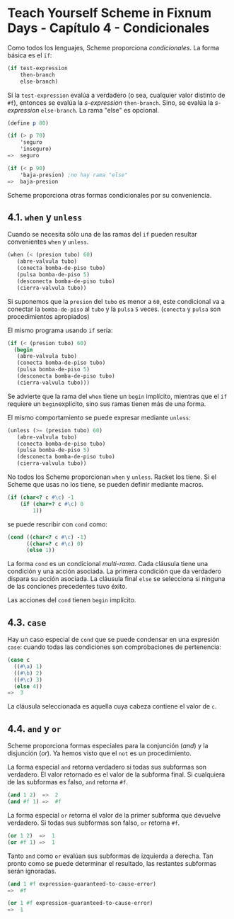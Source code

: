 # Teach Yourself Scheme in Fixnum Days - Capítulo 4 - Condicionales

Como todos los lenguajes, Scheme proporciona *condicionales*. La forma básica es el `if`:

```scheme
(if test-expression
    then-branch
    else-branch)
```

Si la `test-expression` evalúa a verdadero  (o sea, cualquier valor distinto de `#f`), entonces se
evalúa la *s-expression* `then-branch`.  Sino, se evalúa la *s-expression* `else-branch`. La rama "else" es opcional.

```scheme
(define p 80)

(if (> p 70) 
    'seguro
    'inseguro)
=>  seguro

(if (< p 90)
    'baja-presion) ;no hay rama "else"
=>  baja-presion
```

Scheme proporciona otras formas condicionales por su conveniencia. 

## 4.1. `when` y `unless`

Cuando se necesita sólo una de las ramas del `if` pueden resultar convenientes `when` y `unless`.

```scheme
(when (< (presion tubo) 60)
   (abre-valvula tubo)
   (conecta bomba-de-piso tubo)
   (pulsa bomba-de-piso 5)
   (desconecta bomba-de-piso tubo)
   (cierra-valvula tubo))
```

Si suponemos que la `presion` del `tubo` es menor a `60`, este condicional va a conectar la `bomba-de-piso` 
al `tubo` y la `pulsa` `5` veces.  (`conecta` y `pulsa` son procedimientos apropiados)

El mismo programa usando `if` sería:

```scheme
(if (< (presion tubo) 60)
  (begin
   (abre-valvula tubo)
   (conecta bomba-de-piso tubo)
   (pulsa bomba-de-piso 5)
   (desconecta bomba-de-piso tubo)
   (cierra-valvula tubo)))
```

Se advierte que la rama del `when` tiene un `begin` implícito, mientras que el `if` requiere un `begin`explícito, sino sus ramas tienen más de una forma.

El mismo comportamiento se puede expresar mediante `unless`:


```scheme
(unless (>= (presion tubo) 60)
   (abre-valvula tubo)
   (conecta bomba-de-piso tubo)
   (pulsa bomba-de-piso 5)
   (desconecta bomba-de-piso tubo)
   (cierra-valvula tubo))
```

No todos los Scheme proporcionan `when` y `unless`.  Racket los tiene.  Si el Scheme que usas no los tiene, se pueden definir mediante macros.

```scheme
(if (char<? c #\c) -1
    (if (char=? c #\c) 0
        1))
```

se puede rescribir con `cond` como:

```scheme
(cond ((char<? c #\c) -1)
      ((char=? c #\c) 0)
      (else 1))
```

La forma `cond` es un condicional *multi-rama*.  Cada cláusula tiene una condición y una acción asociada.
La primera condición que da verdadero dispara su acción asociada.  La cláusula final `else` se selecciona
si ninguna de las conciones precedentes tuvo éxito.

Las acciones del `cond` tienen `begin` implícito.

##  4.3. `case`

Hay un caso especial de `cond` que se puede condensar en una expresión `case`: cuando todas las condiciones
son comprobaciones de pertenencia:

```scheme
(case c
  ((#\a) 1)
  ((#\b) 2)
  ((#\c) 3)
  (else 4))
=>  3
```

La cláusula seleccionada es aquella cuya cabeza contiene el valor de `c`.

## 4.4. `and` y `or`

Scheme proporciona formas especiales para la conjunción (*and*) y la disjunción (*or*).  Ya hemos visto que
el `not` es un procedimiento.

La forma especial `and` retorna verdadero si todas sus subformas son verdadero.  El valor retornado es el 
valor de la subforma final.  Si cualquiera de las subformas es falso, `and` retorna `#f`.

```scheme
(and 1 2)  =>  2
(and #f 1) =>  #f
```


La forma especial `or` retorna el valor de la primer subforma que devuelve verdadero.  Si todas sus subformas son  falso, `or` retorna `#f`.


```scheme
(or 1 2)  =>  1
(or #f 1) =>  1
```

Tanto `and` como `or` evalúan sus subformas de izquierda a derecha.  Tan pronto como se puede determinar el resultado, las restantes subformas serán ignoradas.


```scheme
(and 1 #f expression-guaranteed-to-cause-error)
=>  #f

(or 1 #f expression-guaranteed-to-cause-error)
=>  1
```

